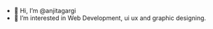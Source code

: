 - 👋 Hi, I’m @anjitagargi
- 👀 I’m interested in Web Development, ui ux and graphic designing.




<!---
anjitagargi/anjitagargi is a ✨ special ✨ repository because its `README.md` (this file) appears on your GitHub profile.
You can click the Preview link to take a look at your changes.
--->
